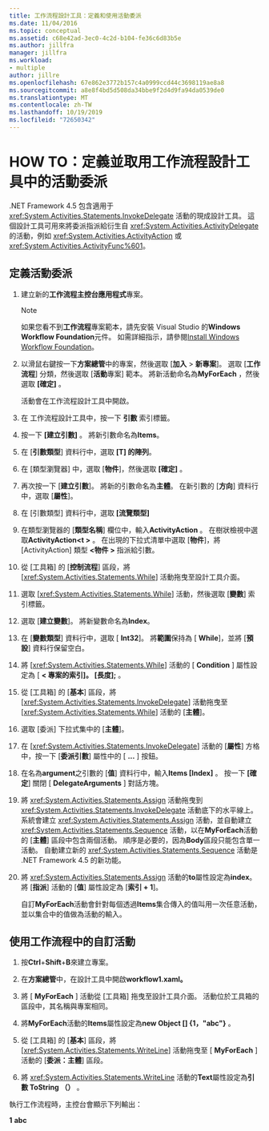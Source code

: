 ```yaml
---
title: 工作流程設計工具：定義和使用活動委派
ms.date: 11/04/2016
ms.topic: conceptual
ms.assetid: c68e42ad-3ec0-4c2d-b104-fe36c6d83b5e
ms.author: jillfra
manager: jillfra
ms.workload:
- multiple
author: jillre
ms.openlocfilehash: 67e862e3772b157c4a0999ccd44c3698119ae8a8
ms.sourcegitcommit: a8e8f4bd5d508da34bbe9f2d4d9fa94da0539de0
ms.translationtype: MT
ms.contentlocale: zh-TW
ms.lasthandoff: 10/19/2019
ms.locfileid: "72650342"
---
```

# <a name="how-to-define-and-consume-activity-delegates-in-the-workflow-designer"></a>HOW TO：定義並取用工作流程設計工具中的活動委派

.NET Framework 4.5 包含適用于 <xref:System.Activities.Statements.InvokeDelegate> 活動的現成設計工具。 這個設計工具可用來將委派指派給衍生自 <xref:System.Activities.ActivityDelegate> 的活動，例如 <xref:System.Activities.ActivityAction> 或 <xref:System.Activities.ActivityFunc%601>。

## <a name="define-an-activity-delegate"></a>定義活動委派

1. 建立新的**工作流程主控台應用程式**專案。

   > [!NOTE]
   > 如果您看不到**工作流程**專案範本，請先安裝 Visual Studio 的**Windows Workflow Foundation**元件。 如需詳細指示，請參閱[Install Windows Workflow Foundation](developing-applications-with-the-workflow-designer.md#install-windows-workflow-foundation)。

3. 以滑鼠右鍵按一下**方案總管**中的專案，然後選取 [**加入** > **新專案**]。 選取 [**工作流程**] 分類，然後選取 [**活動**專案] 範本。 將新活動命名為**MyForEach** ，然後選取 **[確定]** 。

   活動會在工作流程設計工具中開啟。

4. 在 工作流程設計工具中，按一下 **引數** 索引標籤。

5. 按一下 **[建立引數]** 。 將新引數命名為**Items**。

6. 在 [**引數類型**] 資料行中，選取 **[T] 的陣列**。

7. 在 [類型瀏覽器] 中，選取 [**物件**]，然後選取 **[確定]** 。

8. 再次按一下 [**建立引數**]。 將新的引數命名為**主體**。 在新引數的 [**方向**] 資料行中，選取 [**屬性**]。

9. 在 [引數類型] 資料行中，選取 **[流覽類型]**

10. 在類型瀏覽器的 [**類型名稱**] 欄位中，輸入**ActivityAction** 。 在樹狀檢視中選取**ActivityAction\<t >** 。 在出現的下拉式清單中選取 [**物件**]，將 [ActivityAction] 類型 **\<物件 >** 指派給引數。

11. 從 [工具箱] 的 [**控制流程**] 區段，將 [<xref:System.Activities.Statements.While>] 活動拖曳至設計工具介面。

12. 選取 [<xref:System.Activities.Statements.While>] 活動，然後選取 [**變數**] 索引標籤。

13. 選取 [**建立變數**]。 將新變數命名為**Index**。

14. 在 [**變數類型**] 資料行中，選取 [ **Int32**]。 將**範圍**保持為 [ **While**]，並將 [**預設**] 資料行保留空白。

15. 將 [<xref:System.Activities.Statements.While>] 活動的 [ **Condition** ] 屬性設定為 [ **< 專案的索引]。 [長度];** 。

16. 從 [工具箱] 的 [**基本**] 區段，將 [<xref:System.Activities.Statements.InvokeDelegate>] 活動拖曳至 [<xref:System.Activities.Statements.While>] 活動的 [**主體**]。

17. 選取 [委派] 下拉式集中的 [**主體**]。

18. 在 [<xref:System.Activities.Statements.InvokeDelegate>] 活動的 [**屬性**] 方格中，按一下 [**委派引數**] 屬性中的 [ **...** ] 按鈕。

19. 在名為**argument**之引數的 [**值**] 資料行中，輸入**Items [Index]** 。 按一下 **[確定**] 關閉 [ **DelegateArguments** ] 對話方塊。

20. 將 <xref:System.Activities.Statements.Assign> 活動拖曳到 <xref:System.Activities.Statements.InvokeDelegate> 活動底下的水平線上。 系統會建立 <xref:System.Activities.Statements.Assign> 活動，並自動建立 <xref:System.Activities.Statements.Sequence> 活動，以在**MyForEach**活動的 [**主體**] 區段中包含兩個活動。 順序是必要的，因為**Body**區段只能包含單一活動。 自動建立新的 <xref:System.Activities.Statements.Sequence> 活動是 .NET Framework 4.5 的新功能。

21. 將 <xref:System.Activities.Statements.Assign> 活動的**to**屬性設定為**index**。 將 [**指派**] 活動的 [**值**] 屬性設定為 [**索引 + 1**]。

    自訂**MyForEach**活動會針對每個透過**Items**集合傳入的值叫用一次任意活動，並以集合中的值做為活動的輸入。

## <a name="use-the-custom-activity-in-a-workflow"></a>使用工作流程中的自訂活動

1. 按**Ctrl**+**Shift**+**B**來建立專案。

2. 在**方案總管**中，在設計工具中開啟**workflow1.xaml。**

3. 將 [ **MyForEach** ] 活動從 [工具箱] 拖曳至設計工具介面。 活動位於工具箱的區段中，其名稱與專案相同。

4. 將**MyForEach**活動的**Items**屬性設定為**new Object [] {1，"abc"}** 。

5. 從 [工具箱] 的 [**基本**] 區段，將 [<xref:System.Activities.Statements.WriteLine>] 活動拖曳至 [ **MyForEach** ] 活動的 [**委派：主體**] 區段。

6. 將 <xref:System.Activities.Statements.WriteLine> 活動的**Text**屬性設定為**引數 ToString （）** 。

執行工作流程時，主控台會顯示下列輸出：

**1**
**abc**